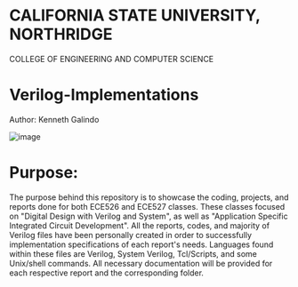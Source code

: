 # **CALIFORNIA STATE UNIVERSITY, NORTHRIDGE**

COLLEGE OF ENGINEERING AND COMPUTER SCIENCE

# Verilog-Implementations

Author: Kenneth Galindo

![image](https://user-images.githubusercontent.com/98668234/174352608-28c0adcf-a6dc-42e8-b1ac-e4b4233af9ce.png)

# Purpose:

The purpose behind this repository is to showcase the coding, projects, and reports done for both ECE526 and ECE527 classes. These classes focused on "Digital Design with Verilog and System", as well as "Application Specific Integrated Circuit Development". All the reports, codes, and majority of Verilog files have been personally created in order to successfully implementation specifications of each report's needs. Languages found within these files are Verilog, System Verilog, Tcl/Scripts, and some Unix/shell commands. All necessary documentation will be provided for each respective report and the corresponding folder.
